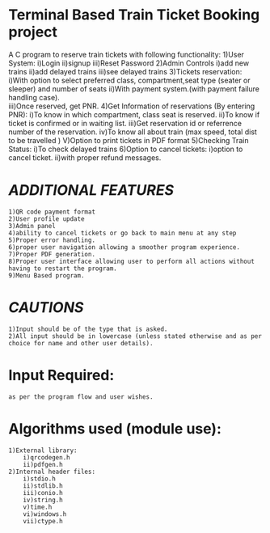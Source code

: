 # Terminal Based Train Ticket Booking project 
A C program to reserve train tickets with following functionality:
    1)User System: 
        i)Login
        ii)signup
        iii)Reset Password
    2)Admin Controls
        i)add new trains
        ii)add delayed trains
        iii)see delayed trains
    3)Tickets reservation:	
    	i)With option to select preferred class, compartment,seat type (seater or sleeper) and number of seats
    	ii)With payment system.(with payment failure handling case).											 
    	iii)Once reserved, get PNR.
    4)Get Information of reservations (By entering PNR):
    	i)To know in which compartment, class seat is reserved.
    	ii)To know if ticket is confirmed or in waiting list.
    	iii)Get reservation id or referrence number of the reservation. 
    	iv)To know all about train (max speed, total dist to be travelled )
        V)Option to print tickets in PDF format
    5)Checking Train Status:
    	i)To check delayed trains
    6)Option to cancel tickets:
    	i)option to cancel ticket.
    	ii)with proper refund messages.
     
# ***ADDITIONAL FEATURES***
    
    1)QR code payment format
    2)User profile update
    3)Admin panel
    4)ability to cancel tickets or go back to main menu at any step
    5)Proper error handling.
    6)proper user navigation allowing a smoother program experience.
    7)Proper PDF generation.
    8)Proper user interface allowing user to perform all actions without having to restart the program.
    9)Menu Based program.
   
# *****CAUTIONS*****
    1)Input should be of the type that is asked.
    2)All input should be in lowercase (unless stated otherwise and as per choice for name and other user details).

# Input Required:
    as per the program flow and user wishes.

# Algorithms used (module use):
    1)External library:
        i)qrcodegen.h
        ii)pdfgen.h
    2)Internal header files:
        i)stdio.h
        ii)stdlib.h
        iii)conio.h
        iv)string.h
        v)time.h
        vi)windows.h
        vii)ctype.h
